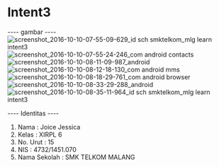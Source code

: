 # Intent3

---- gambar ----
![screenshot_2016-10-10-07-55-09-629_id sch smktelkom_mlg learn intent3](https://cloud.githubusercontent.com/assets/22056134/19225388/d4946e1e-8ec5-11e6-8859-90f1d9672f1b.jpg)
![screenshot_2016-10-10-07-55-24-246_com android contacts](https://cloud.githubusercontent.com/assets/22056134/19225389/d4974e54-8ec5-11e6-9eaa-451638ce8392.jpg)
![screenshot_2016-10-10-08-11-09-987_android](https://cloud.githubusercontent.com/assets/22056134/19225387/d473b6b0-8ec5-11e6-9f91-ec22ecfe7e8d.jpg)
![screenshot_2016-10-10-08-12-18-130_com android mms](https://cloud.githubusercontent.com/assets/22056134/19225390/d499b1e4-8ec5-11e6-97b6-f50c09b1e073.png)
![screenshot_2016-10-10-08-18-29-761_com android browser](https://cloud.githubusercontent.com/assets/22056134/19225391/d49d19b0-8ec5-11e6-9146-57059a7bf30a.png)
![screenshot_2016-10-10-08-33-29-288_android](https://cloud.githubusercontent.com/assets/22056134/19225392/d49e139c-8ec5-11e6-998f-ac3de44d3732.png)
![screenshot_2016-10-10-08-35-11-964_id sch smktelkom_mlg learn intent3](https://cloud.githubusercontent.com/assets/22056134/19225393/d4d522ec-8ec5-11e6-8160-0b3b27d6af52.png)

---- Identitas ----

<ol>
<li> Nama : Joice Jessica </li>
<li> Kelas : XIRPL 6 </li>
<li> No. Urut : 15 </li>
<li> NIS : 4732/1451.070 </li>
<li> Nama Sekolah : SMK TELKOM MALANG </li>
</ol>
